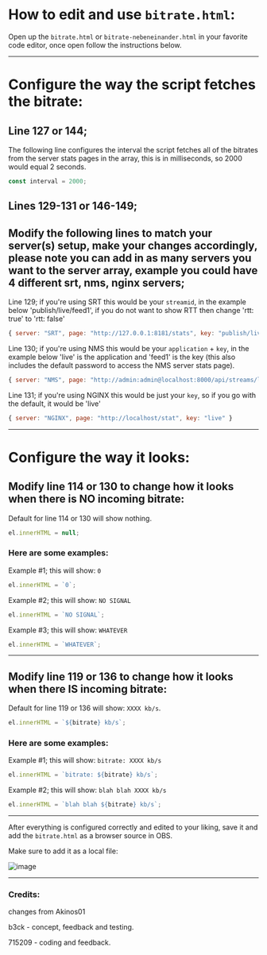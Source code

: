 # How to edit and use `bitrate.html`:
Open up the `bitrate.html` or `bitrate-nebeneinander.html` in your favorite code editor, once open follow the instructions below.

---
# Configure the way the script fetches the bitrate:

## Line 127 or 144; 
The following line configures the interval the script fetches all of the bitrates from the server stats pages in the array, this is in milliseconds, so 2000 would equal 2 seconds.
```javascript
const interval = 2000;
```


## Lines 129-131 or 146-149;
## Modify the following lines to match your server(s) setup, make your changes accordingly, please note you can add in as many servers you want to the server array, example you could have 4 different srt, nms, nginx servers;

Line 129; if you're using SRT this would be your `streamid`, in the example below 'publish/live/feed1', if you do not want to show RTT then change 'rtt: true' to 'rtt: false'
```javascript
{ server: "SRT", page: "http://127.0.0.1:8181/stats", key: "publish/live/feed1", rtt: true },
```

Line 130; if you're using NMS this would be your `application` + `key`, in the example below 'live' is the application and 'feed1' is the key (this also includes the default password to access the NMS server stats page).
```javascript
{ server: "NMS", page: "http://admin:admin@localhost:8000/api/streams/live/feed1" },
```

Line 131; if you're using NGINX this would be just your `key`, so if you go with the default, it would be 'live'
```javascript
{ server: "NGINX", page: "http://localhost/stat", key: "live" }
```
---

# Configure the way it looks:

## Modify line 114 or 130 to change how it looks when there is NO incoming bitrate:

Default for line 114 or 130 will show nothing.
```javascript
el.innerHTML = null;
```

### Here are some examples:
Example #1; this will show: `0`
```javascript
el.innerHTML = `0`;
```

Example #2; this will show: `NO SIGNAL`
```javascript
el.innerHTML = `NO SIGNAL`;
```

Example #3; this will show: `WHATEVER`
```javascript
el.innerHTML = `WHATEVER`;
```
---
## Modify line 119 or 136 to change how it looks when there IS incoming bitrate:

Default for line 119 or 136 will show: `XXXX kb/s`.
```javascript
el.innerHTML = `${bitrate} kb/s`;
```

### Here are some examples:
Example #1; this will show: `bitrate: XXXX kb/s`
```javascript
el.innerHTML = `bitrate: ${bitrate} kb/s`;
```

Example #2; this will show: `blah blah XXXX kb/s`
```javascript
el.innerHTML = `blah blah ${bitrate} kb/s`;
```

---


After everything is configured correctly and edited to your liking, save it and add the `bitrate.html` as a browser source in OBS.

Make sure to add it as a local file:

![image](https://user-images.githubusercontent.com/1740542/148205807-36c35fe7-f004-43cd-ad17-c785df2d9076.png)


---
### Credits:

changes from Akinos01

b3ck - concept, feedback and testing.

715209 - coding and feedback.
